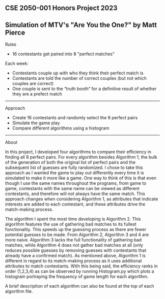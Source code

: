 CSE 2050-001 Honors Project 2023
-----------------------------------------------------------------------------------------------------------
Simulation of MTV's "Are You the One?" by Matt Pierce
-----------------------------------------------------------------------------------------------------------

Rules
  
   - 16 contestants get paired into 8 "perfect matches"
  
Each week:
   - Contestants couple up with who they think their perfect match is
   - Contestants are told the number of correct couples (but not which couples are correct)
   - One couple is sent to the “truth booth” for a definitive result of whether they are a prefect match
      
-----------------------------------------------------------------------------------------------------------

Approach

  - Create 16 contestants and randomly select the 8 perfect pairs
  - Simulate the game play
  - Compare different algorithms using a histogram
  
-----------------------------------------------------------------------------------------------------------

About

In this project, I developed four algorithms to compare their efficiency in finding all 8 perfect pairs. For every algorithm besides Algorithm 1, the bulk of the generation of both the original list of perfect pairs and the subsequent list of guesses are fully randomized. I chose to take this approach as I wanted the game to play out differently every time it is simulated to make it more like a game. One way to think of this is that even though I use the same names throughout the programs, from game to game, contestants with the same name can be viewed as different contestants, and therefore will not always have the same match. This approach changes when considering Algorithm 1, as attributes that indicate interests are added to each contestant, and these attributes drive the match-making process.

The algorithm I spent the most time developing is Algorithm 2. This algorithm features the use of gathering bad matches to its fullest functionality. This speeds up the guessing process as there are fewer potential guesses to be made. From Algorithm 2, Algorithm 3 and 4 are more naive. Algorithm 3 lacks the full functionality of gathering bad matches, while Algorithm 4 does not gather bad matches at all (only reduces possible guesses by removing guesses with contestants that already have a confirmed match). As mentioned above, Algorithm 1 is different in regard to its match-making process as it uses additional attributes to match contestants. With this being said, the efficiency ranks in order (1,2,3,4) as can be observed by running Histogram.py which plots a histogram portraying the frequency of game length for each algorithm.

A brief description of each algorithm can also be found at the top of each algorithm file.